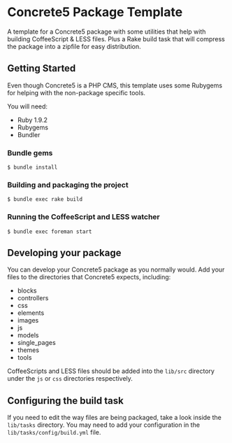 Concrete5 Package Template
==========================

A template for a Concrete5 package with some utilities that help with building 
CoffeeScript & LESS files. Plus a Rake build task that will compress the 
package into a zipfile for easy distribution.

Getting Started
---------------

Even though Concrete5 is a PHP CMS, this template uses some Rubygems for 
helping with the non-package specific tools. 

You will need:

  * Ruby 1.9.2
  * Rubygems
  * Bundler
  
### Bundle gems

    $ bundle install

### Building and packaging the project

    $ bundle exec rake build

### Running the CoffeeScript and LESS watcher

    $ bundle exec foreman start

Developing your package
-----------------------

You can develop your Concrete5 package as you normally would. Add your files to 
the directories that Concrete5 expects, including:

  * blocks
  * controllers
  * css
  * elements
  * images
  * js
  * models
  * single_pages
  * themes
  * tools

CoffeeScripts and LESS files should be added into the `lib/src` directory under 
the `js` or `css` directories respectively.

Configuring the build task
--------------------------

If you need to edit the way files are being packaged, take a look inside the 
`lib/tasks` directory. You may need to add your configuration in the 
`lib/tasks/config/build.yml` file.
